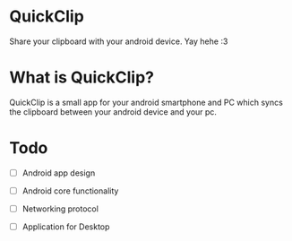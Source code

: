 QuickClip
=========
Share your clipboard with your android device. Yay hehe :3

What is QuickClip?
==================

QuickClip is a small app for your android smartphone and PC which syncs the clipboard between your android device and your pc.

Todo
====

- [ ] Android app design
- [ ] Android core functionality
- [ ] Networking protocol
- [ ] Application for Desktop

